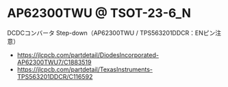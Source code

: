 


# AP62300TWU @ TSOT-23-6_N

DCDCコンバータ Step-down（AP62300TWU / TPS563201DDCR：ENピン注意）

 - https://jlcpcb.com/partdetail/DiodesIncorporated-AP62300TWU7/C1883519
 - https://jlcpcb.com/partdetail/TexasInstruments-TPS563201DDCR/C116592











